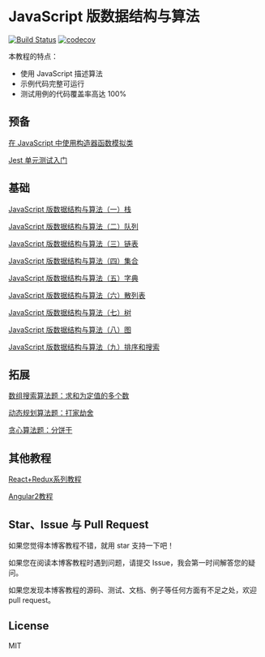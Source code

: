 # JavaScript 版数据结构与算法
[![Build Status](https://travis-ci.org/lewis617/javascript-datastructures-algorithms.svg?branch=master)](https://travis-ci.org/lewis617/javascript-datastructures-algorithms)
[![codecov](https://codecov.io/gh/lewis617/javascript-datastructures-algorithms/branch/master/graph/badge.svg)](https://codecov.io/gh/lewis617/javascript-datastructures-algorithms)

本教程的特点：

- 使用 JavaScript 描述算法
- 示例代码完整可运行
- 测试用例的代码覆盖率高达 100%

## 预备

[在 JavaScript 中使用构造器函数模拟类](https://lewis617.github.io/2017/02/15/construcor-function-create-class/)

[Jest 单元测试入门](https://lewis617.github.io/2017/02/15/start-jest/)

## 基础

[JavaScript 版数据结构与算法（一）栈](https://lewis617.github.io/2017/02/15/stack/)

[JavaScript 版数据结构与算法（二）队列](https://lewis617.github.io/2017/02/15/queue/)

[JavaScript 版数据结构与算法（三）链表](https://lewis617.github.io/2017/02/15/linked-list/)

[JavaScript 版数据结构与算法（四）集合](https://lewis617.github.io/2017/02/16/set/)

[JavaScript 版数据结构与算法（五）字典](https://lewis617.github.io/2017/02/17/dictionary/)

[JavaScript 版数据结构与算法（六）散列表](https://lewis617.github.io/2017/02/17/hash-table/)

[JavaScript 版数据结构与算法（七）树](https://lewis617.github.io/2017/02/18/tree/)

[JavaScript 版数据结构与算法（八）图](https://lewis617.github.io/2017/02/19/graph/)

[JavaScript 版数据结构与算法（九）排序和搜索](https://lewis617.github.io/2017/02/20/sort-and-search/)

## 拓展

[数组搜索算法题：求和为定值的多个数](https://lewis617.github.io/2017/03/09/n-sum/)

[动态规划算法题：打家劫舍](https://lewis617.github.io/2017/03/10/house-robber/)

[贪心算法题：分饼干](https://lewis617.github.io/2017/03/11/assign-cookies/)

## 其他教程

[React+Redux系列教程](https://github.com/lewis617/react-redux-tutorial)

[Angular2教程](https://github.com/lewis617/angular2-tutorial)

## Star、Issue 与 Pull Request

如果您觉得本博客教程不错，就用 star 支持一下吧！

如果您在阅读本博客教程时遇到问题，请提交 Issue，我会第一时间解答您的疑问。

如果您发现本博客教程的源码、测试、文档、例子等任何方面有不足之处，欢迎 pull request。

## License

MIT
